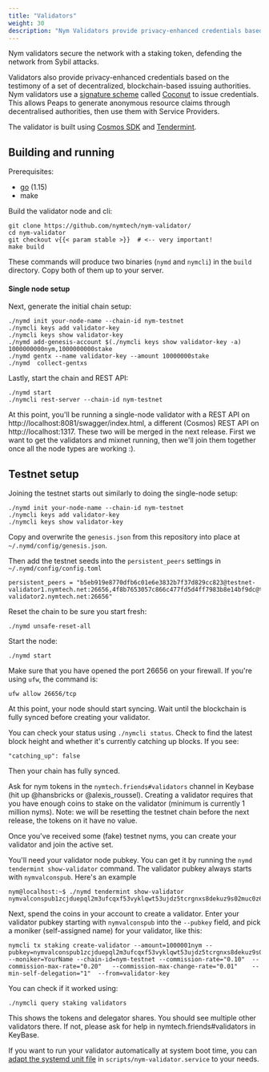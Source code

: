 ```yaml
---
title: "Validators"
weight: 30
description: "Nym Validators provide privacy-enhanced credentials based on the testimony of a set of decentralized, blockchain-based issuing authorities."
---
```


Nym validators secure the network with a staking token, defending the network from Sybil attacks.

Validators also provide privacy-enhanced credentials based on the testimony of a set of decentralized, blockchain-based issuing authorities. Nym validators use a [signature scheme](https://en.wikipedia.org/wiki/Digital_signature) called [Coconut](https://arxiv.org/abs/1802.07344) to issue credentials. This allows Peaps to generate anonymous resource claims through decentralised authorities, then use them with Service Providers.

The validator is built using [Cosmos SDK](https://cosmos.network) and [Tendermint](https://tendermint.com).

## Building and running

Prerequisites:

- [go](https://golang.org) (1.15)
- make

Build the validator node and cli:

```
git clone https://github.com/nymtech/nym-validator/
cd nym-validator
git checkout v{{< param stable >}}  # <-- very important!
make build
```

These commands will produce two binaries (`nymd` and `nymcli`) in the `build` directory. Copy both of them up to your server.

#### Single node setup

Next, generate the initial chain setup:

```
./nymd init your-node-name --chain-id nym-testnet
./nymcli keys add validator-key
./nymcli keys show validator-key
./nymd add-genesis-account $(./nymcli keys show validator-key -a) 1000000000nym,1000000000stake
./nymd gentx --name validator-key --amount 10000000stake
./nymd  collect-gentxs
```

Lastly, start the chain and REST API:

```
./nymd start
./nymcli rest-server --chain-id nym-testnet
```

At this point, you'll be running a single-node validator with a REST API on http://localhost:8081/swagger/index.html, a different (Cosmos) REST API on http://localhost:1317. These two will be merged in the next release. First we want to get the validators and mixnet running, then we'll join them together once all the node types are working :).

## Testnet setup

Joining the testnet starts out similarly to doing the single-node setup:

```
./nymd init your-node-name --chain-id nym-testnet
./nymcli keys add validator-key
./nymcli keys show validator-key
```

Copy and overwrite the `genesis.json` from this repository into place at `~/.nymd/config/genesis.json`.

Then add the testnet seeds into the `persistent_peers` settings in `~/.nymd/config/config.toml`

```
persistent_peers = "b5eb919e8770dfb6c01e6e3832b7f37d829cc823@testnet-validator1.nymtech.net:26656,4f8b7653057c866c477fd5d4ff7983b8e14bf9dc@testnet-validator2.nymtech.net:26656"
```

Reset the chain to be sure you start fresh:

```
./nymd unsafe-reset-all
```

Start the node:

```
./nymd start
```

Make sure that you have opened the port 26656 on your firewall. If you're using `ufw`, the command is:

```
ufw allow 26656/tcp
```

At this point, your node should start syncing. Wait until the blockchain is fully synced before creating your validator.

You can check your status using `./nymcli status`. Check to find the latest block height and whether it's currently catching up blocks. If you see:

```
"catching_up": false
```

Then your chain has fully synced.

Ask for nym tokens in the `nymtech.friends#validators` channel in Keybase (hit up @hansbricks or @alexis_roussel). Creating a validator requires that you have enough coins to stake on the validator (minimum is currently 1 million nyms). Note: we will be resetting the testnet chain before the next release, the tokens on it have no value.

Once you've received some (fake) testnet nyms, you can create your validator and join the active set.

You'll need your validator node pubkey. You can get it by running the `nymd tendermint show-validator` command. The validator pubkey always starts with `nymvalconspub`. Here's an example

```
nym@localhost:~$ ./nymd tendermint show-validator
nymvalconspub1zcjduepql2m3ufcqxf53vyklqwt53ujdz5tcrgnxs8dekuz9s02muc0z68ssvhcllg
```

Next, spend the coins in your account to create a validator. Enter your validator pubkey starting with `nymvalconspub` into the `--pubkey` field, and pick a moniker (self-assigned name) for your validator, like this:

```
nymcli tx staking create-validator --amount=1000001nym --pubkey=nymvalconspub1zcjduepql2m3ufcqxf53vyklqwt53ujdz5tcrgnxs8dekuz9s02muc0z68ssvhcllg  --moniker=YourName --chain-id=nym-testnet --commission-rate="0.10"  --commission-max-rate="0.20"   --commission-max-change-rate="0.01"    --min-self-delegation="1"  --from=validator-key
```

You can check if it worked using:

```
./nymcli query staking validators
```

This shows the tokens and delegator shares. You should see multiple other validators there. If not, please ask for help in nymtech.friends#validators in KeyBase.

If you want to run your validator automatically at system boot time, you can [adapt the systemd unit file](https://www.digitalocean.com/community/tutorials/understanding-systemd-units-and-unit-files) in `scripts/nym-validator.service` to your needs.
